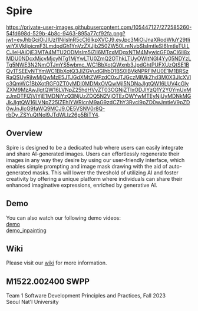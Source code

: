 # Spire
https://private-user-images.githubusercontent.com/105447127/272585260-54fd698d-529b-4b8c-9463-895a77cf92fa.png?jwt=eyJhbGciOiJIUzI1NiIsInR5cCI6IkpXVCJ9.eyJpc3MiOiJnaXRodWIuY29tIiwiYXVkIjoicmF3LmdpdGh1YnVzZXJjb250ZW50LmNvbSIsImtleSI6ImtleTUiLCJleHAiOjE3MTA4MTU2ODMsIm5iZiI6MTcxMDgxNTM4MywicGF0aCI6Ii8xMDU0NDcxMjcvMjcyNTg1MjYwLTU0ZmQ2OThkLTUyOWItNGI4Yy05NDYzLTg5NWE3N2NmOTJmYS5wbmc_WC1BbXotQWxnb3JpdGhtPUFXUzQtSE1BQy1TSEEyNTYmWC1BbXotQ3JlZGVudGlhbD1BS0lBVkNPRFlMU0E1M1BRSzRaQSUyRjIwMjQwMzE5JTJGdXMtZWFzdC0xJTJGczMlMkZhd3M0X3JlcXVlc3QmWC1BbXotRGF0ZT0yMDI0MDMxOVQwMjI5NDNaJlgtQW16LUV4cGlyZXM9MzAwJlgtQW16LVNpZ25hdHVyZT03OGNjZTIxODJlYzQ1Y2Y0YmUxMzJmOTFlZjVlYjE1MDNiYzQ3NjUzZDQ5N2VjOTEzOWYwMTEyNjUyMDNkMGJkJlgtQW16LVNpZ25lZEhlYWRlcnM9aG9zdCZhY3Rvcl9pZD0wJmtleV9pZD0wJnJlcG9faWQ9MCJ9.OE5VSNV0r8Q-rbDy_ZSYuQtNoI9JTdWLlz26p5BiTY4. 
## Overview
Spire is designed to be a dedicated hub where users can easily integrate and share AI-generated images. Users can effortlessly regenerate their images in any way they desire by using our user-friendly interface, which enables simple prompting and image mask drawing with the aid of auto-generated masks. This will lower the threshold of utilizing AI and foster creativity by offering a unique platform where individuals can share their enhanced imaginative expressions, enriched by generative AI. 

## Demo 
You can also watch our following demo videos:  
[demo](https://drive.google.com/file/d/1oLXOV89ui6qauRwpj3ivJA3GOeYdpDWs/view?usp=sharing)  
[demo_inpainting](https://drive.google.com/file/d/1duIfvJ2qBPCapHPUp97AW-Da3trl1BAl/view?usp=sharing)
## Wiki
Please visit our [wiki](https://github.com/snuhcs-course/swpp-2023-project-team-1/wiki) for more information.

## M1522.002400 SWPP
Team 1
Software Development Principles and Practices, Fall 2023  
Seoul Nat'l University
